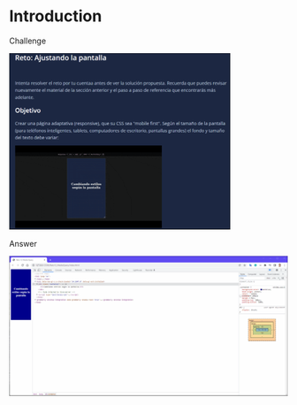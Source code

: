 # Introduction

Challenge

<img src="./figuresReadme/challenge_12_video.gif" width="400"/>

Answer

<img src="./figuresReadme/challenge_12_answer_video.gif" width="600"/>
